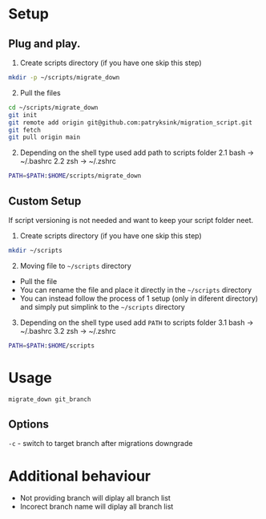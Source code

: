 # Setup
## Plug and play.
1. Create scripts directory (if you have one skip this step)
```sh
mkdir -p ~/scripts/migrate_down
```
2. Pull the files
```sh
cd ~/scripts/migrate_down
git init
git remote add origin git@github.com:patryksink/migration_script.git
git fetch
git pull origin main
```
2. Depending on the shell type used add path to scripts folder
2.1 bash -> ~/.bashrc
2.2 zsh -> ~/.zshrc
```sh
PATH=$PATH:$HOME/scripts/migrate_down
```
## Custom Setup
If script versioning is not needed and want to keep your script folder neet.
1. Create scripts directory (if you have one skip this step)
```sh
mkdir ~/scripts
```
2. Moving file to `~/scripts` directory
- Pull the file
- You can rename the file and place it directly in the `~/scripts` directory
- You can instead follow the process of 1 setup (only in diferent directory) and simply put simplink to the `~/scripts` directory
3. Depending on the shell type used add `PATH` to scripts folder
3.1 bash -> ~/.bashrc
3.2 zsh -> ~/.zshrc
```sh
PATH=$PATH:$HOME/scripts
```
# Usage
```sh
migrate_down git_branch
```
## Options
`-c` - switch to target branch after migrations downgrade
# Additional behaviour
- Not providing branch will diplay all branch list
- Incorect branch name will diplay all branch list
